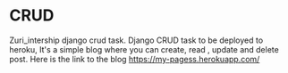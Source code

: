 # CRUD
Zuri_intership django crud task.
Django CRUD task to be deployed to heroku, It's a simple blog where you can create, read , update and delete post. Here is the link to the blog https://my-pagess.herokuapp.com/
